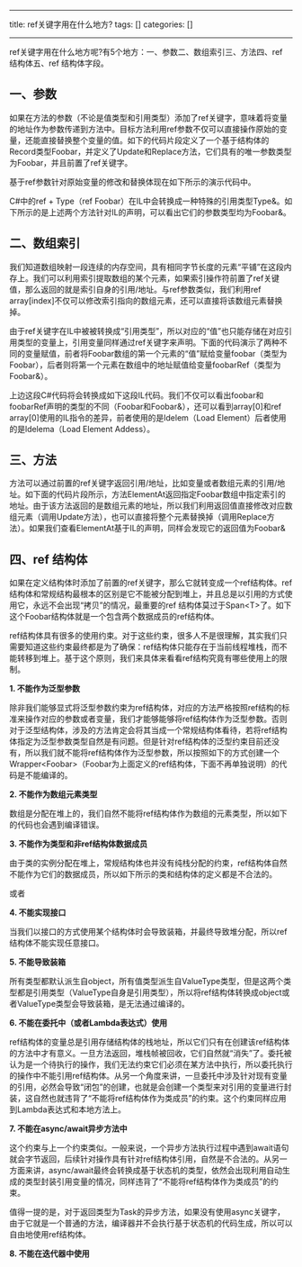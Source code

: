 
--- 
title:  ref关键字用在什么地方? 
tags: []
categories: [] 

---
ref关键字用在什么地方呢?有5个地方：一、参数二、数组索引三、方法四、ref 结构体五、ref 结构体字段。

## **一、参数**

如果在方法的参数（不论是值类型和引用类型）添加了ref关键字，意味着将变量的地址作为参数传递到方法中。目标方法利用ref参数不仅可以直接操作原始的变量，还能直接替换整个变量的值。如下的代码片段定义了一个基于结构体的Record类型Foobar，并定义了Update和Replace方法，它们具有的唯一参数类型为Foobar，并且前置了ref关键字。

基于ref参数针对原始变量的修改和替换体现在如下所示的演示代码中。

C#中的ref + Type（ref Foobar）在IL中会转换成一种特殊的引用类型Type&amp;。如下所示的是上述两个方法针对IL的声明，可以看出它们的参数类型均为Foobar&amp;。

## **二、数组索引**

我们知道数组映射一段连续的内存空间，具有相同字节长度的元素“平铺”在这段内存上。我们可以利用索引提取数组的某个元素，如果索引操作符前置了ref关键值，那么返回的就是索引自身的引用/地址。与ref参数类似，我们利用ref array[index]不仅可以修改索引指向的数组元素，还可以直接将该数组元素替换掉。

由于ref关键字在IL中被被转换成“引用类型”，所以对应的“值”也只能存储在对应引用类型的变量上，引用变量同样通过ref关键字来声明。下面的代码演示了两种不同的变量赋值，前者将Foobar数组的第一个元素的“值”赋给变量foobar（类型为Foobar），后者则将第一个元素在数组中的地址赋值给变量foobarRef（类型为Foobar&amp;）。

上边这段C#代码将会转换成如下这段IL代码。我们不仅可以看出foobar和foobarRef声明的类型的不同（Foobar和Foobar&amp;），还可以看到array[0]和ref array[0]使用的IL指令的差异，前者使用的是ldelem（Load Element）后者使用的是ldelema（Load Element Addess）。

## **三、方法**

方法可以通过前置的ref关键字返回引用/地址，比如变量或者数组元素的引用/地址。如下面的代码片段所示，方法ElementAt返回指定Foobar数组中指定索引的地址。由于该方法返回的是数组元素的地址，所以我们利用返回值直接修改对应数组元素（调用Update方法），也可以直接将整个元素替换掉（调用Replace方法）。如果我们查看ElementAt基于IL的声明，同样会发现它的返回值为Foobar&amp;

## **四、ref 结构体**

如果在定义结构体时添加了前置的ref关键字，那么它就转变成一个ref结构体。ref结构体和常规结构最根本的区别是它不能被分配到堆上，并且总是以引用的方式使用它，永远不会出现“拷贝”的情况，最重要的ref 结构体莫过于Span&lt;T&gt;了。如下这个Foobar结构体就是一个包含两个数据成员的ref结构体。

ref结构体具有很多的使用约束。对于这些约束，很多人不是很理解，其实我们只需要知道这些约束最终都是为了确保：ref结构体只能存在于当前线程堆栈，而不能转移到堆上。基于这个原则，我们来具体来看看ref结构究竟有哪些使用上的限制。

**1. 不能作为泛型参数**

除非我们能够显式将泛型参数约束为ref结构体，对应的方法严格按照ref结构的标准来操作对应的参数或者变量，我们才能够能够将ref结构体作为泛型参数。否则对于泛型结构体，涉及的方法肯定会将其当成一个常规结构体看待，若将ref结构体指定为泛型参数类型自然是有问题。但是针对ref结构体的泛型约束目前还没有，所以我们就不能将ref结构体作为泛型参数，所以按照如下的方式创建一个Wrapper&lt;Foobar&gt;（Foobar为上面定义的ref结构体，下面不再单独说明）的代码是不能编译的。

**2. 不能作为数组元素类型**

数组是分配在堆上的，我们自然不能将ref结构体作为数组的元素类型，所以如下的代码也会遇到编译错误。

**3. 不能作为类型和非ref结构体数据成员**

由于类的实例分配在堆上，常规结构体也并没有纯栈分配的约束，ref结构体自然不能作为它们的数据成员，所以如下所示的类和结构体的定义都是不合法的。

或者

**4. 不能实现接口**

当我们以接口的方式使用某个结构体时会导致装箱，并最终导致堆分配，所以ref结构体不能实现任意接口。

**5. 不能导致装箱**

所有类型都默认派生自object，所有值类型派生自ValueType类型，但是这两个类型都是引用类型（ValueType自身是引用类型），所以将ref结构体转换成object或者ValueType类型会导致装箱，是无法通过编译的。

**6. 不能在委托中（或者Lambda表达式）使用**

ref结构体的变量总是引用存储结构体的栈地址，所以它们只有在创建该ref结构体的方法中才有意义。一旦方法返回，堆栈帧被回收，它们自然就“消失”了。委托被认为是一个待执行的操作，我们无法约束它们必须在某方法中执行，所以委托执行的操作中不能引用ref结构体。从另一个角度来讲，一旦委托中涉及针对现有变量的引用，必然会导致“闭包”的创建，也就是会创建一个类型来对引用的变量进行封装，这自然也就违背了“不能将ref结构体作为类成员”的约束。这个约束同样应用到Lambda表达式和本地方法上。

**7. 不能在async/await异步方法中**

这个约束与上一个约束类似。一般来说，一个异步方法执行过程中遇到await语句就会字节返回，后续针对操作具有针对ref结构体引用，自然是不合法的。从另一方面来讲，async/await最终会转换成基于状态机的类型，依然会出现利用自动生成的类型封装引用变量的情况，同样违背了“不能将ref结构体作为类成员”的约束。

值得一提的是，对于返回类型为Task的异步方法，如果没有使用async关键字，由于它就是一个普通的方法，编译器并不会执行基于状态机的代码生成，所以可以自由地使用ref结构体。

**8. 不能在迭代器中使用**
